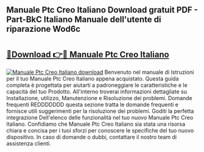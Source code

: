## Manuale Ptc Creo Italiano Download gratuit PDF - Part-BkC Italiano Manuale dell'utente di riparazione Wod6c

# <h2><a href="http://dfev04b.blite.top/?on=Manuale+Ptc+Creo+Italiano">🔗Download 👉🔴 Manuale Ptc Creo Italiano</a></h2>

[![Manuale Ptc Creo Italiano download](https://i.imgur.com/lujVjoI.png)](http://dfev04b.blite.top/?on=Manuale+Ptc+Creo+Italiano)
Benvenuto nel manuale di Istruzioni per il tuo Manuale Ptc Creo Italiano appena acquistato. Questa guida completa è progettata per aiutarti a padroneggiare le caratteristiche e le capacità del tuo Prodotto. All'interno troverai informazioni dettagliate su Installazione, utilizzo, Manutenzione e Risoluzione dei problemi. Domande frequenti REDDDDDDD questa sezione tratta le domande frequenti e fornisce utili suggerimenti per la risoluzione dei problemi. Goditi la perfetta integrazione Dell'elenco delle funzionalità nel tuo nuovo Manuale Ptc Creo Italiano. Confidiamo che Manuale Ptc Creo Italiano sia stata una risorsa chiara e concisa per i tuoi sforzi per conoscere le specifiche del tuo nuovo dispositivo. In caso di domande o dubbi, contattare il nostro team di assistenza clienti.
